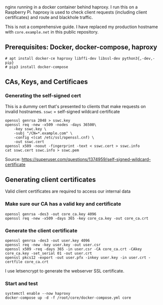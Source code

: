 nginx running in a docker container behind haproxy. I run this on a 
Raspberry Pi. haproxy is used to check client requests (including 
client certificates) and route and blackhole traffic.

This is not a comprehensive guide. I have replaced my production hostname 
with `core.example.net` in this public repository.


## Prerequisites: Docker, docker-compose, haproxy
```
# apt install docker-ce haproxy libffi-dev libssl-dev python3{,-dev,-pip}
# pip3 install docker-compose
```

## CAs, Keys, and Certificaes
### Generating the self-signed cert
This is a dummy cert that's presented to clients that make requests on
invalid hostnames. `sswc` = self-signed wildcard certificate

```
openssl genrsa 2048 > sswc.key
openssl req -new -x509 -nodes -days 36500\
    -key sswc.key \
    -subj "/CN=*.example.com" \
    -config <(cat /etc/ssl/openssl.cnf) \
    -out sswc.cert
openssl x509 -noout -fingerprint -text < sswc.cert > sswc.info
cat sswc.cert sswc.info > sswc.pem
```
Source: <https://superuser.com/questions/1374959/self-signed-wildcard-certificate>

## Generating client certificates
Valid client certificates are required to access our internal data

### Make sure our CA has a valid key and certificate
```
openssl genrsa -des3 -out core_ca.key 4096
openssl req -new -x509 -days 365 -key core_ca.key -out core_ca.crt
```

### Generate the client certificate
```
openssl genrsa -des3 -out user.key 4096
openssl req -new -key user.key -out user.csr
openssl x509 -req -days 365 -in user.csr -CA core_ca.crt -CAkey core_ca.key -set_serial 01 -out user.crt
openssl pkcs12 -export -out user.pfx -inkey user.key -in user.crt -certfile core_ca.crt
```

I use letsencrypt to generate the webserver SSL certificate.


### Start and test
```
systemctl enable --now haproxy
docker-compose up -d -f /root/core/docker-compose.yml core
```
